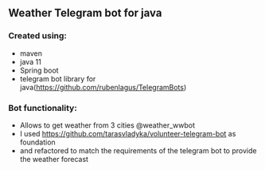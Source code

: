 ## Weather Telegram bot for java

### Created using:
- maven
- java 11
- Spring boot
- telegram bot library for java(https://github.com/rubenlagus/TelegramBots)

### Bot functionality:
- Allows to get weather from 3 cities @weather_wwbot
- I used  https://github.com/tarasvladyka/volunteer-telegram-bot as foundation 
- and refactored to match the requirements of the telegram bot to provide the weather forecast

